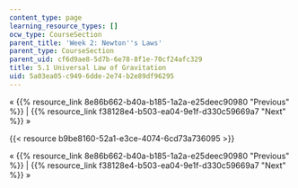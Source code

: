 ```yaml
---
content_type: page
learning_resource_types: []
ocw_type: CourseSection
parent_title: 'Week 2: Newton''s Laws'
parent_type: CourseSection
parent_uid: cf6d9ae8-5d7b-6e78-8f1e-70cf24afc329
title: 5.1 Universal Law of Gravitation
uid: 5a03ea05-c949-6dde-2e74-b2e89df96295
---
```


« {{% resource_link 8e86b662-b40a-b185-1a2a-e25deec90980 "Previous" %}} | {{% resource_link f38128e4-b503-ea04-9e1f-d330c59669a7 "Next" %}} »

{{< resource b9be8160-52a1-e3ce-4074-6cd73a736095 >}}

« {{% resource_link 8e86b662-b40a-b185-1a2a-e25deec90980 "Previous" %}} | {{% resource_link f38128e4-b503-ea04-9e1f-d330c59669a7 "Next" %}} »